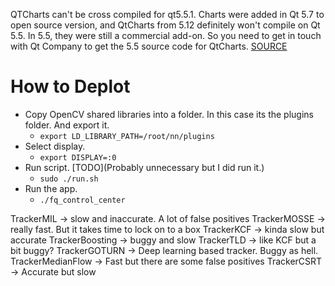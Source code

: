 QTCharts can't be cross compiled for qt5.5.1.
Charts were added in Qt 5.7 to open source version, and QtCharts from 5.12 definitely won't compile on Qt 5.5.
In 5.5, they were still a commercial add-on. So you need to get in touch with Qt Company to get the 5.5 source code for QtCharts.
[SOURCE](https://forum.qt.io/topic/104170/qtconfig-is-not-a-recognized-test-function/5)

# How to Deplot
- Copy OpenCV shared libraries into a folder. In this case its the plugins folder. And export it.
    - ```export LD_LIBRARY_PATH=/root/nn/plugins``` 
- Select display.
    - ```export DISPLAY=:0```
- Run script. [TODO](Probably unnecessary but I did run it.)
    - ```sudo ./run.sh```
- Run the app.
    - ```./fq_control_center```

TrackerMIL -> slow and inaccurate. A lot of false positives
TrackerMOSSE -> really fast. But it takes time to lock on to a box
TrackerKCF -> kinda slow but accurate
TrackerBoosting -> buggy and slow
TrackerTLD -> like KCF but a bit buggy?
TrackerGOTURN -> Deep learning based tracker. Buggy as hell.
TrackerMedianFlow -> Fast but there are some false positives
TrackerCSRT -> Accurate but slow